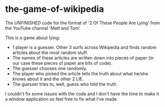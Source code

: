 # the-game-of-wikipedia

The *UNFINISHED* code for the format of '2 Of These People Are Lying' from the YouTube channel 'Matt and Tom'

This is a game about lying: 
- 1 player is a guesser. Other 3 surfs across Wikipedia and finds random articles about the most random stuff. 
- The names of these articles are written down into pieces of paper (in our case these pieces of paper are bits of code).
- The guesser chooses one randomly.
- The player who picked the article tells the truth about what he/she knows about it and the other 2 LIE.
- The guesser tries to, well, guess who told the truth.

I couldn't fix some issues with the code and I don't have the time to make it a window application so feel free to fix what I've made.
